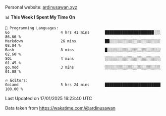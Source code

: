 Personal website: [ardinusawan.xyz](https://ardinusawan.xyz)

<!--START_SECTION:waka-->
📊 **This Week I Spent My Time On** 

```text
💬 Programming Languages: 
Go                       4 hrs 41 mins       ██████████████████████░░░   86.66 % 
Markdown                 26 mins             ██░░░░░░░░░░░░░░░░░░░░░░░   08.04 % 
Bash                     8 mins              █░░░░░░░░░░░░░░░░░░░░░░░░   02.60 % 
SQL                      4 mins              ░░░░░░░░░░░░░░░░░░░░░░░░░   01.45 % 
go.mod                   3 mins              ░░░░░░░░░░░░░░░░░░░░░░░░░   01.08 % 

🔥 Editors: 
GoLand                   5 hrs 24 mins       █████████████████████████   100.00 % 
```


 Last Updated on 17/01/2025 16:23:40 UTC
<!--END_SECTION:waka-->
Data taken from https://wakatime.com/@ardinusawan

